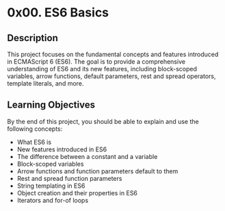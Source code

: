# 0x00. ES6 Basics

## Description
This project focuses on the fundamental concepts and features introduced in ECMAScript 6 (ES6). The goal is to provide a comprehensive understanding of ES6 and its new features, including block-scoped variables, arrow functions, default parameters, rest and spread operators, template literals, and more.

## Learning Objectives
By the end of this project, you should be able to explain and use the following concepts:
- What ES6 is
- New features introduced in ES6
- The difference between a constant and a variable
- Block-scoped variables
- Arrow functions and function parameters default to them
- Rest and spread function parameters
- String templating in ES6
- Object creation and their properties in ES6
- Iterators and for-of loops
